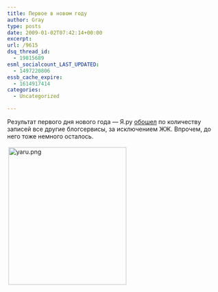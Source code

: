 ```yaml
---
title: Первое в новом году
author: Gray
type: posts
date: 2009-01-02T07:42:14+00:00
excerpt:
url: /9615
dsq_thread_id:
  - 19815689
esml_socialcount_LAST_UPDATED:
  - 1497220806
essb_cache_expire:
  - 1614917414
categories:
  - Uncategorized

---
```








Результат первого дня нового года &#8212; Я.ру [обошел][1] по количеству записей все другие блогсервисы, за исключением ЖЖ. Впрочем, до него тоже немного осталось.

<img src="https://i1.wp.com/www.searchengines.ru/blog/images/yaru.png?resize=275%2C321" width="275" height="321" alt="yaru.png" style="margin-top:3px; margin-right:3px; margin-bottom:3px; margin-left:3px;" data-recalc-dims="1" />

 [1]: http://blogs.yandex.ru/